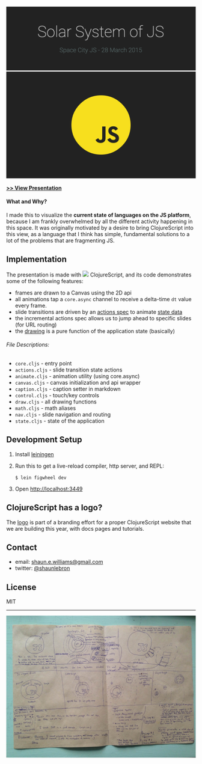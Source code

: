 [![title](title.png)](http://shaunlebron.github.io/solar-system-of-js/)
[![preview](preview.gif)](http://shaunlebron.github.io/solar-system-of-js/)

__[>> View Presentation](http://shaunlebron.github.io/solar-system-of-js/)__

#### What and Why?

I made this to visualize the __current state of languages on the JS platform__,
because I am frankly overwhelmed by all the different activity happening in
this space.  It was originally motivated by a desire to bring ClojureScript
into this view, as a language that I think has simple, fundamental solutions to
a lot of the problems that are fragmenting JS.

## Implementation

The presentation is made with <img
src="http://shaunlebron.github.io/solar-system-of-js/cljs.svg" height="32px">
ClojureScript, and its code demonstrates some of the following features:

- frames are drawn to a Canvas using the 2D api
- all animations tap a `core.async` channel to receive a delta-time `dt` value every frame.
- slide transitions are driven by an [actions spec] to animate [state data]
- the incremental actions spec allows us to jump ahead to specific slides (for URL routing)
- the [drawing] is a pure function of the application state (basically)

###### File Descriptions:

- `core.cljs` - entry point
- `actions.cljs` - slide transition state actions
- `animate.cljs` - animation utility (using core.async)
- `canvas.cljs` - canvas initialization and api wrapper
- `caption.cljs` - caption setter in markdown
- `control.cljs` - touch/key controls
- `draw.cljs` - all drawing functions
- `math.cljs` - math aliases
- `nav.cljs` - slide navigation and routing
- `state.cljs` - state of the application

## Development Setup

1. Install [leiningen]
2. Run this to get a live-reload compiler, http server, and REPL:

    ```
    $ lein figwheel dev
    ```

3. Open <http://localhost:3449>

## ClojureScript has a logo?

The [logo] is part of a branding effort for a proper ClojureScript
website that we are building this year, with docs pages and tutorials.

## Contact

- email: <shaun.e.williams@gmail.com>
- twitter: [@shaunlebron](http://twitter.com/shaunlebron)

## License

MIT

----

[![sketch](sketch.jpg)](https://raw.githubusercontent.com/shaunlebron/solar-system-of-js/master/sketch.jpg)

[actions spec]:https://github.com/shaunlebron/solar-system-of-js/blob/master/src/solar_system_of_js/actions.cljs#L160
[state data]:https://github.com/shaunlebron/solar-system-of-js/blob/master/src/solar_system_of_js/state.cljs#L5
[drawing]:https://github.com/shaunlebron/solar-system-of-js/blob/master/src/solar_system_of_js/draw.cljs#L459
[leiningen]:http://leiningen.org/
[logo]:https://github.com/oakmac/cljs.info/blob/master/00-scrap/cljs_logo-01.svg

